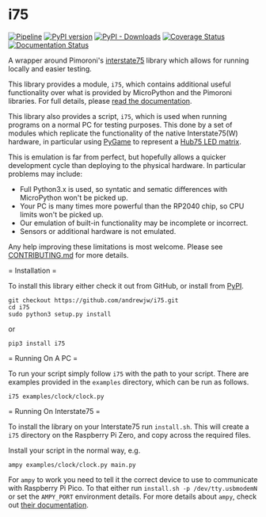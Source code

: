 # i75

[![Pipeline](https://github.com/andrewjw/i75/actions/workflows/build.yaml/badge.svg)](https://github.com/andrewjw/i75/actions/workflows/build.yaml)
[![PyPI version](https://badge.fury.io/py/i75.svg)](https://pypi.org/project/i75/)
[![PyPI - Downloads](https://img.shields.io/pypi/dm/i75)](https://pypi.org/project/i75/)
[![Coverage Status](https://coveralls.io/repos/github/andrewjw/i75/badge.svg?branch=main)](https://coveralls.io/github/andrewjw/i75?branch=main)
[![Documentation Status](https://readthedocs.org/projects/i75/badge/?version=latest)](https://i75.readthedocs.io/en/latest/?badge=latest)

A wrapper around Pimoroni's [interstate75](https://github.com/pimoroni/pimoroni-pico/blob/main/micropython/modules_py/interstate75.md) library which allows for running locally and easier testing.

This library provides a module, `i75`, which contains additional useful functionality over what is provided by MicroPython
and the Pimoroni libraries. For full details, please [read the documentation](https://i75.readthedocs.io/en/latest).

This library also provides a script, `i75`, which is used when running programs on a normal PC for testing purposes.
This done by a set of modules which replicate the functionality of the native Interstate75(W) hardware, in particular
using [PyGame](https://www.pygame.org/) to represent a [Hub75 LED matrix](https://thepihut.com/products/rgb-full-colour-led-matrix-panel-2-5mm-pitch-64x64-pixels).

This is emulation is far from perfect, but hopefully allows a quicker development cycle than deploying to the physical
hardware. In particular problems may include:

* Full Python3.x is used, so syntatic and sematic differences with MicroPython won't be picked up.
* Your PC is many times more powerful than the RP2040 chip, so CPU limits won't be picked up.
* Our emulation of built-in functionality may be incomplete or incorrect.
* Sensors or additional hardware is not emulated.

Any help improving these limitations is most welcome. Please see [CONTRIBUTING.md](https://github.com/andrewjw/i75/blob/main/CONTRIBUTING.md) for more details.

= Installation =

To install this library either check it out from GitHub, or install from [PyPI](https://pypi.org/project/i75/).

    git checkout https://github.com/andrewjw/i75.git
    cd i75
    sudo python3 setup.py install

or

    pip3 install i75

= Running On A PC =

To run your script simply follow `i75` with the path to your script. There are examples provided in the `examples`
directory, which can be run as follows.

    i75 examples/clock/clock.py

= Running On Interstate75 =

To install the library on your Interstate75 run `install.sh`. This will create a `i75` directory on the Raspberry Pi
Zero, and copy across the required files.

Install your script in the normal way, e.g.

    ampy examples/clock/clock.py main.py

For `ampy` to work you need to tell it the correct device to use to communicate with Raspberry Pi Pico. To that either
run `install.sh -p /dev/tty.usbmodemN` or set the `AMPY_PORT` environment details. For more details about `ampy`,
check out [their documentation](https://github.com/scientifichackers/ampy).
